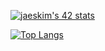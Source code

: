[![jaeskim's 42 stats](https://badge42.herokuapp.com/api/stats/bbetsey?privacyEmail=true)](https://github.com/JaeSeoKim/badge42)

[![Top Langs](https://github-readme-stats.vercel.app/api/top-langs/?username=bbetsey&layout=compact&langs_count=6)](https://github.com/anuraghazra/github-readme-stats)

